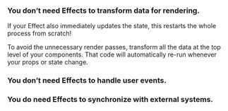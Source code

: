 
### You don’t need Effects to transform data for rendering. 

 If your Effect also immediately updates the state, this restarts the whole process from scratch! 

 To avoid the unnecessary render passes, transform all the data at the top level of your components. That code will automatically re-run whenever your props or state change.

### You don’t need Effects to handle user events. 


### You do need Effects to synchronize with external systems.